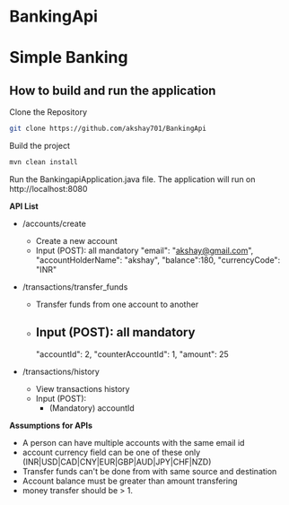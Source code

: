 # BankingApi
# Simple Banking

## How to build and run the application

Clone the Repository

```bash
git clone https://github.com/akshay701/BankingApi
```
 

Build the project

```bash
mvn clean install
```

Run the BankingapiApplication.java file. The application will run on http://localhost:8080

**API List**

- /accounts/create
  - Create a new account
  - Input (POST): all mandatory
    "email": "akshay@gmail.com",
    "accountHolderName": "akshay",
    "balance":180, 
    "currencyCode": "INR"
    
- /transactions/transfer_funds 
  - Transfer funds from one account to another
  - Input (POST): all mandatory
    - 
    "accountId": 2,
    "counterAccountId": 1,
    "amount": 25

- /transactions/history
  - View transactions history
  - Input (POST):
      - (Mandatory) accountId

**Assumptions for APIs**
- A person can have multiple accounts with the same email id
- account currency field can be one of these only (INR|USD|CAD|CNY|EUR|GBP|AUD|JPY|CHF|NZD)
- Transfer funds can't be done from with same source and destination
- Account balance must be greater than amount transfering
- money transfer should be > 1.


